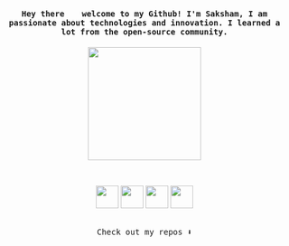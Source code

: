 ### 
<h4 align="center"><samp> Hey there <img src="https://media.giphy.com/media/hvRJCLFzcasrR4ia7z/giphy.gif" width="14px"> welcome to my Github! I'm Saksham, I am passionate about technologies and innovation. I learned a lot from the open-source community.</samp></h4>


<p align="center">
  <img width="200" src="https://imgur.com/yAoHSJK.gif">
</p>
</p>
<br>
<p align="center">
  <img src="https://media3.giphy.com/media/ln7z2eWriiQAllfVcn/200w.webp" width="40">
  <img src="https://i.giphy.com/media/LMt9638dO8dftAjtco/200.webp" width="40"> 
  <img src="https://i.giphy.com/media/IdyAQJVN2kVPNUrojM/200.webp" width="40">
  <img src="https://i.giphy.com/media/KzJkzjggfGN5Py6nkT/200.webp" width="40"><br><br>
<p align="center"><samp>
Check out my repos ⬇️  
  </samp>
</p>

